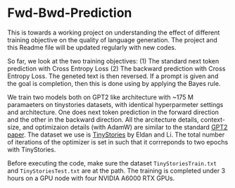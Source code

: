 # Fwd-Bwd-Prediction
This is towards a working project on understanding the effect of different training objective on the quality of language generation. The project and this Readme file will be updated regularly with new codes.

So far, we look at the two training objectives:
(1) The standard next token prediction with Cross Entropy Loss 
(2) The backward prediction with Cross Entropy Loss. The geneted text is then reversed. If a prompt is given and the goal is completion, then this is done using by applying the Bayes rule. 

We train two models both on GPT2 like architecture with ~175 M paramaeters on tinystories datasets, with identical hyperparmeter settings and architecture. One does next token prediction in the forward direction and the other in the backward direction. All the arcitecture details, context-size, and optimizaion details (with AdamW) are similar to the standard [GPT2 paper](https://cdn.openai.com/better-language-models/language_models_are_unsupervised_multitask_learners.pdf). The dataset we use is [TinyStories](https://huggingface.co/datasets/roneneldan/TinyStories) by Eldan and Li. The total number of iterations of the optimizer is set in such that it corrreponds to two epochs with TinyStories.

Before executing the code, make sure the dataset `TinyStoriesTrain.txt` and `TinyStoriesTest.txt` are at the path. The training is completed under 3 hours on a GPU node with four NVIDIA A6000 RTX GPUs.
